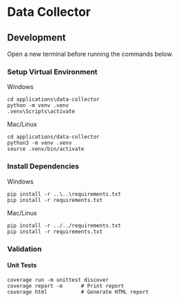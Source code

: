 # Data Collector

## Development

Open a new terminal before running the commands below.

### Setup Virtual Environment

Windows
```
cd applications\data-collector
python -m venv .venv
.venv\Scripts\activate
```

Mac/Linux
```
cd applications/data-collector
python3 -m venv .venv
source .venv/bin/activate
```

### Install Dependencies

Windows
```
pip install -r ..\..\requirements.txt
pip install -r requirements.txt
```

Mac/Linux
```
pip install -r ../../requirements.txt
pip install -r requirements.txt
```

### Validation

#### Unit Tests

```
coverage run -m unittest discover
coverage report -m      # Print report
coverage html           # Generate HTML report
```
